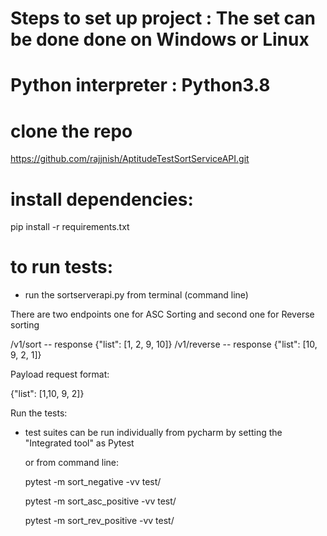 
# Steps to set up project  : The set can be done done on Windows or Linux
# Python interpreter : Python3.8

# clone the repo
https://github.com/rajjnish/AptitudeTestSortServiceAPI.git

# install dependencies:

pip install -r requirements.txt

# to run tests: 
- run the sortserverapi.py from terminal (command line) 

There are two endpoints one for ASC Sorting and second one for Reverse sorting 

/v1/sort         -- response {"list": [1, 2, 9, 10]}
/v1/reverse    -- response {"list": [10, 9, 2, 1]}

Payload request format:

{"list": [1,10, 9, 2]}

Run the tests:
- test suites can be run individually from pycharm by setting the "Integrated tool" as Pytest

   or from command line:
   
   pytest -m sort_negative -vv test/
   
   pytest -m sort_asc_positive -vv test/
   
   pytest -m sort_rev_positive -vv test/

   
